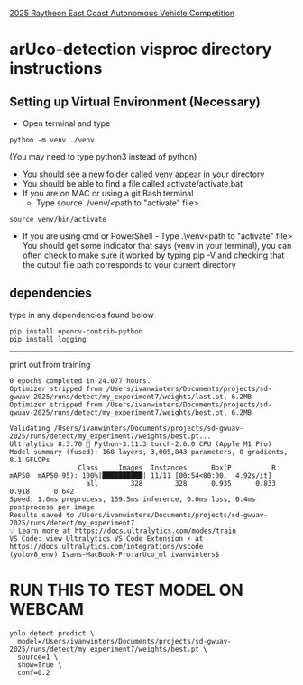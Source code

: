 [2025 Raytheon East Coast Autonomous Vehicle Competition](https://www.youtube.com/watch?v=TaiLjWskhFQ)

# arUco-detection visproc directory instructions

## Setting up Virtual Environment (Necessary)

- Open terminal and type

```
python -m venv ./venv
```

(You may need to type python3 instead of python)

- You should see a new folder called venv appear in your directory
- You should be able to find a file called activate/activate.bat
- If you are on MAC or using a git Bash terminal
  - Type source ./venv/<path to "activate" file>

```
source venv/bin/activate
```

- If you are using cmd or PowerShell - Type .\venv\<path to "activate" file>
  You should get some indicator that says (venv in your terminal),
  you can often check to make sure it worked by typing pip -V and checking that the output file path corresponds
  to your current directory

## dependencies

type in any dependencies found below

```
pip install opencv-contrib-python
pip install logging
```

---

print out from training

```
0 epochs completed in 24.077 hours.
Optimizer stripped from /Users/ivanwinters/Documents/projects/sd-gwuav-2025/runs/detect/my_experiment7/weights/last.pt, 6.2MB
Optimizer stripped from /Users/ivanwinters/Documents/projects/sd-gwuav-2025/runs/detect/my_experiment7/weights/best.pt, 6.2MB

Validating /Users/ivanwinters/Documents/projects/sd-gwuav-2025/runs/detect/my_experiment7/weights/best.pt...
Ultralytics 8.3.70 🚀 Python-3.11.3 torch-2.6.0 CPU (Apple M1 Pro)
Model summary (fused): 168 layers, 3,005,843 parameters, 0 gradients, 8.1 GFLOPs
                 Class     Images  Instances      Box(P          R      mAP50  mAP50-95): 100%|██████████| 11/11 [00:54<00:00,  4.92s/it]
                   all        328        328      0.935      0.833      0.918      0.642
Speed: 1.6ms preprocess, 159.5ms inference, 0.0ms loss, 0.4ms postprocess per image
Results saved to /Users/ivanwinters/Documents/projects/sd-gwuav-2025/runs/detect/my_experiment7
💡 Learn more at https://docs.ultralytics.com/modes/train
VS Code: view Ultralytics VS Code Extension ⚡ at https://docs.ultralytics.com/integrations/vscode
(yolov8_env) Ivans-MacBook-Pro:arUco_ml ivanwinters$
```

# RUN THIS TO TEST MODEL ON WEBCAM

```
yolo detect predict \
  model=/Users/ivanwinters/Documents/projects/sd-gwuav-2025/runs/detect/my_experiment7/weights/best.pt \
  source=1 \
  show=True \
  conf=0.2
```
